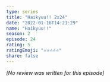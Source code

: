 ```yaml
---
type: series
title: "Haikyuu!! 2x24"
date: "2022-01-16T14:21:29"
name: "Haikyuu!!"
season: 2
episode: 24
rating: 5
ratingEmoji: "⭐️⭐️⭐️⭐️⭐️"
share: false
---
```


*[No review was written for this episode]*
